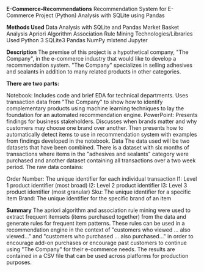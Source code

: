 **E-Commerce-Recommendations**
Recommendation System for E-Commerce Project (Python)
Analysis with SQLite using Pandas


**Methods Used**
Data Analysis with SQLite and Pandas
Market Basket Analysis
Apriori Algorithm
Association Rule Mining
Technologies/Libraries Used
Python 3
SQLite3
Pandas
NumPy
mlxtend
Jupyter

**Description**
The premise of this project is a hypothetical company, "The Company", in the e-commerce industry that would like to develop a recommendation system. "The Company" specializes in selling adhesives and sealants in addition to many related products in other categories.

**There are two parts:**

Notebook: Includes code and brief EDA for technical departments. Uses transaction data from "The Company" to show how to identify complementary products using machine learning techniques to lay the foundation for an automated recommendation engine.
PowerPoint: Presents findings for business stakeholders. Discusses when brands matter and why customers may choose one brand over another. Then presents how to automatically detect items to use in recommendation system with examples from findings developed in the notebook.
Data
The data used will be two datasets that have been combined. There is a dataset with six months of transactions where items in the "adhesives and sealants" category were purchased and another dataset containing all transactions over a two week period. The raw data contains:

Order Number: The unique identifier for each individual transaction
l1: Level 1 product identifier (most broad)
l2: Level 2 product identifier
l3: Level 3 product identifier (most granular)
Sku: The unique identifier for a specific item
Brand: The unique identifier for the specific brand of an item

**Summary**
The apriori algorithm and association rule mining were used to extract frequent itemsets (items purchased together) from the data and generate rules for frequent item patterns. These rules can be used in a recommendation engine in the context of "customers who viewed ... also viewed..." and "customers who purchased ... also purchased..." in order to encourage add-on purchases or encourage past customers to continue using "The Company" for their e-commerce needs. The results are contained in a CSV file that can be used across platforms for production purposes.
